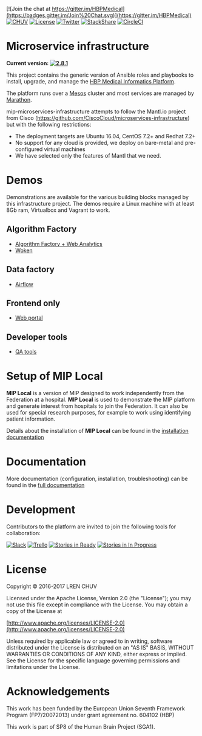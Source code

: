 [![Join the chat at https://gitter.im/HBPMedical](https://badges.gitter.im/Join%20Chat.svg)](https://gitter.im/HBPMedical) [![CHUV](https://img.shields.io/badge/CHUV-LREN-AF4C64.svg)](https://www.unil.ch/lren/en/home.html) [![License](https://img.shields.io/badge/license-Apache--2.0-blue.svg)](https://github.com/LREN-CHUV/mip-microservices-infrastructure/blob/master/LICENSE.md) [![Twitter](https://img.shields.io/twitter/follow/HBPmedical%20platform.svg?style=social)](https://twitter.com/intent/follow?screen_name=HBPmedical) [![StackShare](https://img.shields.io/badge/tech-stack-0690fa.svg?style=flat)](https://stackshare.io/ludovicc/medical-informatic-platform-of-the-human-brain-project) [![CircleCI](https://circleci.com/gh/LREN-CHUV/mip-microservices-infrastructure/tree/master.svg?style=svg)](https://circleci.com/gh/LREN-CHUV/mip-microservices-infrastructure/tree/master)

# Microservice infrastructure

__Current version: [![2.8.1](https://img.shields.io/badge/download-2.8.1-blue.svg)](https://github.com/HBPMedical/mip-microservices-infrastructure/archive/2.8.1.zip)__

This project contains the generic version of Ansible roles and playbooks to install, upgrade, and manage the [HBP Medical Informatics Platform](https://www.humanbrainproject.eu/en/medicine/).

The platform runs over a [Mesos](http://mesos.apache.org/) cluster and most services are managed by [Marathon](https://mesosphere.github.io/marathon/).

mip-microservices-infrastructure attempts to follow the Mantl.io project from Cisco (https://github.com/CiscoCloud/microservices-infrastructure) but with the following restrictions:

* The deployment targets are Ubuntu 16.04, CentOS 7.2+ and Redhat 7.2+
* No support for any cloud is provided, we deploy on bare-metal and pre-configured virtual machines
* We have selected only the features of Mantl that we need.

# Demos

Demonstrations are available for the various building blocks managed by this infrastructure project. The demos require a Linux machine with at least 8Gb ram, Virtualbox and Vagrant to work.

## Algorithm Factory

* [Algorithm Factory + Web Analytics](demo/algorithm-factory/algorithm-factory/web-and-algorithms/README.md)
* [Woken](demo/algorithm-factory/woken/README.md)

## Data factory

* [Airflow](demo/data-factory/airflow/README.md)

## Frontend only

* [Web portal](demo/frontend/portal/README.md)

## Developer tools

* [QA tools](demo/dev-services/qatools/README.md)

# Setup of MIP Local

**MIP Local** is a version of MIP designed to work independently from the Federation at a hospital. **MIP Local** is used to demonstrate the MIP platform and generate interest from hospitals to join the Federation. It can also be used for special research purposes, for example to work using identifying patient information.

Details about the installation of **MIP Local** can be found in the [installation documentation](https://github.com/HBPMedical/mip-microservices-infrastructure/blob/master/docs/installation/mip-local.md)

# Documentation

More documentation (configuration, installation, troubleshooting) can be found in the
[full documentation](https://github.com/HBPMedical/mip-microservices-infrastructure/blob/master/docs/)

# Development

Contributors to the platform are invited to join the following tools for collaboration:

[![Slack](https://img.shields.io/badge/slack-infrastructure%20channel-e01563.svg)](https://hbpsp8.slack.com/archives/infrastructure)  [![Trello](https://img.shields.io/badge/trello-infrastructure-blue.svg)](https://trello.com/b/h66fm9Ad/dev-research-infrastructure) [![Stories in Ready](https://badge.waffle.io/LREN-CHUV/mip-microservices-infrastructure.png?label=ready&title=stories%20ready)](https://waffle.io/LREN-CHUV/mip-microservices-infrastructure) [![Stories in In Progress](https://badge.waffle.io/LREN-CHUV/mip-microservices-infrastructure.png?label=in+progress&title=stories%20in%20progress)](https://waffle.io/LREN-CHUV/mip-microservices-infrastructure)

# License

Copyright © 2016-2017 LREN CHUV

Licensed under the Apache License, Version 2.0 (the "License");
you may not use this file except in compliance with the License.
You may obtain a copy of the License at

   [http://www.apache.org/licenses/LICENSE-2.0](http://www.apache.org/licenses/LICENSE-2.0)

Unless required by applicable law or agreed to in writing, software
distributed under the License is distributed on an "AS IS" BASIS,
WITHOUT WARRANTIES OR CONDITIONS OF ANY KIND, either express or implied.
See the License for the specific language governing permissions and
limitations under the License.

# Acknowledgements

This work has been funded by the European Union Seventh Framework Program (FP7/2007­2013) under grant agreement no. 604102 (HBP)

This work is part of SP8 of the Human Brain Project (SGA1).
